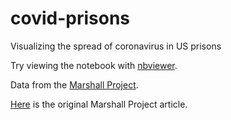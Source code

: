 # covid-prisons
Visualizing the spread of coronavirus in US prisons

Try viewing the notebook with [nbviewer](https://nbviewer.jupyter.org/github/william-rice/covid-prisons/blob/main/exploratory.ipynb).

Data from the [Marshall Project](https://github.com/themarshallproject/COVID_prison_data).

[Here](https://www.themarshallproject.org/2020/05/01/a-state-by-state-look-at-coronavirus-in-prisons) is the original Marshall Project article.
